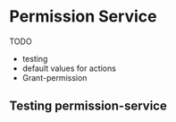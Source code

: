 # Permission Service

TODO

- testing
- default values for actions
- Grant-permission

## Testing permission-service


